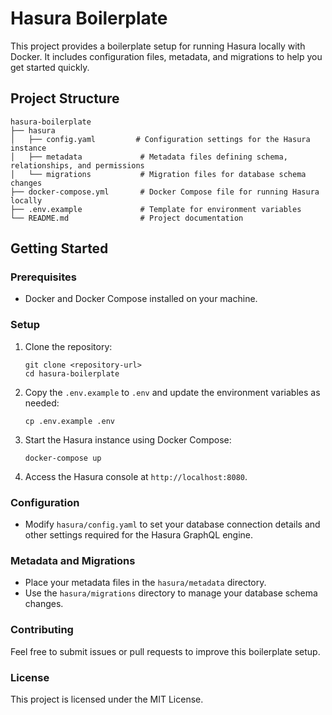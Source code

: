 # Hasura Boilerplate

This project provides a boilerplate setup for running Hasura locally with Docker. It includes configuration files, metadata, and migrations to help you get started quickly.

## Project Structure

```
hasura-boilerplate
├── hasura
│   ├── config.yaml         # Configuration settings for the Hasura instance
│   ├── metadata             # Metadata files defining schema, relationships, and permissions
│   └── migrations           # Migration files for database schema changes
├── docker-compose.yml       # Docker Compose file for running Hasura locally
├── .env.example             # Template for environment variables
└── README.md                # Project documentation
```

## Getting Started

### Prerequisites

- Docker and Docker Compose installed on your machine.

### Setup

1. Clone the repository:
   ```
   git clone <repository-url>
   cd hasura-boilerplate
   ```

2. Copy the `.env.example` to `.env` and update the environment variables as needed:
   ```
   cp .env.example .env
   ```

3. Start the Hasura instance using Docker Compose:
   ```
   docker-compose up
   ```

4. Access the Hasura console at `http://localhost:8080`.

### Configuration

- Modify `hasura/config.yaml` to set your database connection details and other settings required for the Hasura GraphQL engine.

### Metadata and Migrations

- Place your metadata files in the `hasura/metadata` directory.
- Use the `hasura/migrations` directory to manage your database schema changes.

### Contributing

Feel free to submit issues or pull requests to improve this boilerplate setup. 

### License

This project is licensed under the MIT License.